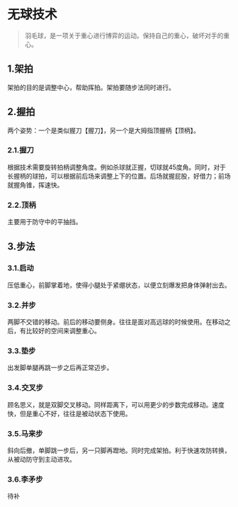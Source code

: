 # 无球技术

> 羽毛球，是一项关于重心进行博弈的运动。保持自己的重心，破坏对手的重心。

## 1.架拍
架拍的目的是调整中心，帮助挥拍。架拍要随步法同时进行。

## 2.握拍
两个姿势：一个是类似握刀【握刀】，另一个是大拇指顶握柄【顶柄】。

### 2.1.握刀
根据技术需要旋转拍柄调整角度。例如杀球就正握，切球就45度角。同时，对于长握柄的球拍，可以根据前后场来调整上下的位置。后场就握屁股，好借力；前场就握角锥，挥速快。

### 2.2.顶柄
主要用于防守中的平抽挡。

## 3.步法
### 3.1.启动
压低重心，前脚掌着地，使得小腿处于紧绷状态，以便立刻爆发把身体弹射出去。

### 3.2.并步
两脚不交错的移动。前后的移动要侧身。往往是面对高远球的时候使用。在移动之后，有比较好的空间来调整重心。

### 3.3.垫步
出发脚单腿再跳一步之后再正常迈步。

### 3.4.交叉步
顾名思义，就是双脚交叉移动。同样距离下，可以用更少的步数完成移动。速度快，但是重心不好，往往是被动状态下使用。

### 3.5.马来步
斜向后撤，单脚跳一步后，另一只脚再蹬地。同时完成架拍。利于快速攻防转换，从被动防守到主动进攻。

### 3.6.李矛步
待补

